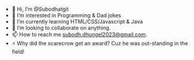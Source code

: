 - 👋 Hi, I’m @Subodhatgit
- 👀 I’m interested in Programming & Dad jokes
- 🌱 I’m currently learning HTML/CSS/Javascript & Java
- 💞️ I’m looking to collaborate on anything.
- 📫 How to reach me subodh.dhungel2023@gmail.com.
- ⚡ Why did the scarecrow get an award? Cuz he was out-standing in the field!

<!---
Subodhatgit/Subodhatgit is a ✨ special ✨ repository because its `README.md` (this file) appears on your GitHub profile.
You can click the Preview link to take a look at your changes.
--->
